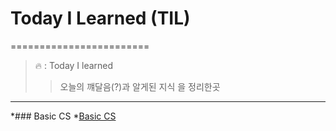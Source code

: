 # Today I Learned (TIL)
========================
>🔥  :  Today I learned 
>>오늘의 꺠달음(?)과 알게된 지식 을 정리한곳

<hr/>

*### Basic CS
*[Basic CS](https://github.com/o2o25252/TIL/tree/master/BasicCS)


